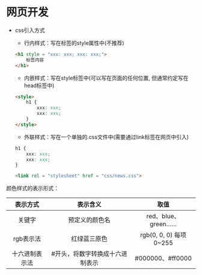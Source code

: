 # 网页开发

- css引入方式

  - 行内样式：写在标签的style属性中(不推荐)

  ```html
  <h1 style = "xxx: xxx; xxx: xxx;">
      标签内容
  </h1>
  ```

  - 内嵌样式：写在style标签中(可以写在页面的任何位置, 但通常约定写在head标签中)

  ```html
  <style>
      h1 {
          xxx: xxx;
          xxx: xxx;
      }
  </style>
  ```

  - 外联样式：写在一个单独的.css文件中(需要通过link标签在网页中引入)

  ```css
  h1 {
      xxx: xxx;
      xxx: xxx;
  }
  ```

  ```html
  <link rel = "stylesheet" href = "css/news.css">
  ```

  

颜色样式的表示形式：

|    表示方式    |            表示含义             |          取值          |
| :------------: | :-----------------------------: | :--------------------: |
|     关键字     |         预定义的颜色名          |   red、blue、green……   |
|   rgb表示法    |          红绿蓝三原色           | rgb(0, 0, 0) 每项0~255 |
| 十六进制表示法 | #开头，将数字转换成十六进制表示 |    #000000、#ff0000    |

